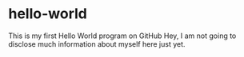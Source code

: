 # hello-world
This is my first Hello World program on GitHub
Hey, I am not going to disclose much information about myself here just yet.
